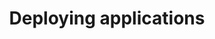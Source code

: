 ---
type: docs
title: "Deploying applications"
linkTitle: "Deploying applications"
description: "Learn how to deploy a Radius application to an environment"
weight: 30
---